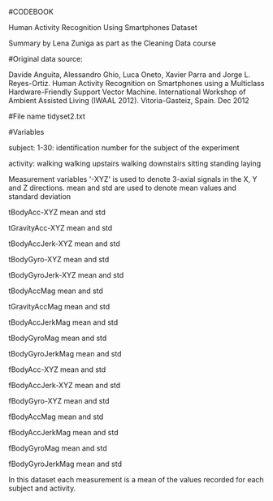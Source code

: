 #CODEBOOK

Human Activity Recognition Using Smartphones Dataset

Summary by Lena Zuniga as part as the Cleaning Data course 

#Original data source:

Davide Anguita, Alessandro Ghio, Luca Oneto, Xavier Parra and Jorge L. Reyes-Ortiz. Human Activity Recognition on Smartphones using a Multiclass Hardware-Friendly Support Vector Machine. International Workshop of Ambient Assisted Living (IWAAL 2012). Vitoria-Gasteiz, Spain. Dec 2012

#File name
tidyset2.txt

#Variables

subject: 
	1-30:  identification number for the subject of the experiment

activity:
	walking
	walking upstairs
	walking downstairs
	sitting
	standing
	laying

Measurement variables
'-XYZ' is used to denote 3-axial signals in the X, Y and Z directions.
mean and std are used to denote mean values and standard deviation
         
tBodyAcc-XYZ  mean and std

tGravityAcc-XYZ mean and std

tBodyAccJerk-XYZ mean and std

tBodyGyro-XYZ mean and std

tBodyGyroJerk-XYZ mean and std

tBodyAccMag mean and std

tGravityAccMag mean and std

tBodyAccJerkMag mean and std

tBodyGyroMag mean and std

tBodyGyroJerkMag mean and std

fBodyAcc-XYZ mean and std

fBodyAccJerk-XYZ mean and std

fBodyGyro-XYZ mean and std

fBodyAccMag mean and std

fBodyAccJerkMag mean and std

fBodyGyroMag mean and std

fBodyGyroJerkMag mean and std


In this dataset each measurement is a mean of the values recorded for each subject and activity.







